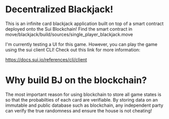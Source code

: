 # Decentralized Blackjack!

This is an infinite card blackjack application built on top of a smart contract deployed onto the Sui Blockchain! Find the smart contract in move/blackjack/build/sources/single_player_blackjack.move

I'm currently testing a UI for this game. However, you can play the game using the sui client CLI! Check out this link for more information:

https://docs.sui.io/references/cli/client

# Why build BJ on the blockchain?

The most important reason for using blockchain to store all game states is so that the probabilties of each card are verifiable. By storing data on an immutable and public database such as blockchain, any independent party can verify the true randomness and ensure the house is not cheating!